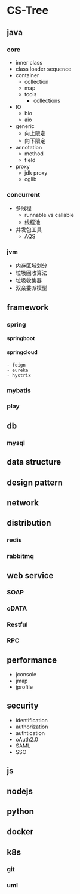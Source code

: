 # CS-Tree
## java
### core
- inner class
- class loader sequence
- container
    - collection
    - map
    - tools
        - collections
- IO
    - bio
    - aio    
- generic
    - 向上限定
    - 向下限定
- annotation
    - method
    - field
- proxy
    - jdk proxy
    - cglib
### concurrent
- 多线程
    - runnable vs callable
    - 线程池
- 并发包工具
    - AQS
    
### jvm
- 内存区域划分
- 垃圾回收算法
- 垃圾收集器
- 双亲委派模型

## framework
### spring
#### springboot
#### springcloud
    - feign
    - eureka
    - hystrix

### mybatis
### play



## db
### mysql
## data structure
## design pattern
## network

## distribution 
### redis
### rabbitmq

## web service
### SOAP
### oDATA
### Restful
### RPC 



## performance
- jconsole
- jmap
- jprofile

## security
- identification
- authorization
- authtication
- oAuth2.0
- SAML
- SSO

## js
## nodejs
## python
## docker
## k8s
### git 
### uml
